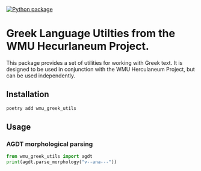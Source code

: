 [![Python package](https://github.com/WMU-Herculaneum-Project/wmu_greek_utils/actions/workflows/test.yml/badge.svg)](https://github.com/WMU-Herculaneum-Project/wmu_greek_utils/actions/actions/workflows/test.yml)

# Greek Language Utilties from the WMU Hecurlaneum Project.

This package provides a set of utilities for working with Greek text. It is designed to be used in conjunction with the WMU Herculaneum Project, but can be used independently.

## Installation

```bash
poetry add wmu_greek_utils
```

## Usage

### AGDT morphological parsing

```python
from wmu_greek_utils import agdt
print(agdt.parse_morphology("v--ana---"))
```
